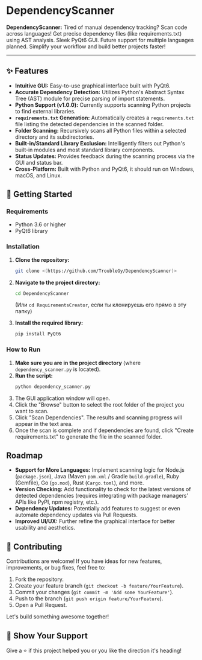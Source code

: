 # DependencyScanner

**DependencyScanner:** Tired of manual dependency tracking? Scan code across languages! Get precise dependency files (like requirements.txt) using AST analysis. Sleek PyQt6 GUI. Future support for multiple languages planned. Simplify your workflow and build better projects faster!

---

## ✨ Features

*   **Intuitive GUI:** Easy-to-use graphical interface built with PyQt6.
*   **Accurate Dependency Detection:** Utilizes Python's Abstract Syntax Tree (AST) module for precise parsing of import statements.
*   **Python Support (v1.0.0):** Currently supports scanning Python projects to find external libraries.
*   **`requirements.txt` Generation:** Automatically creates a `requirements.txt` file listing the detected dependencies in the scanned folder.
*   **Folder Scanning:** Recursively scans all Python files within a selected directory and its subdirectories.
*   **Built-in/Standard Library Exclusion:** Intelligently filters out Python's built-in modules and most standard library components.
*   **Status Updates:** Provides feedback during the scanning process via the GUI and status bar.
*   **Cross-Platform:** Built with Python and PyQt6, it should run on Windows, macOS, and Linux.

## 🚀 Getting Started

### Requirements

*   Python 3.6 or higher
*   PyQt6 library

### Installation

1.  **Clone the repository:**
    ```bash
    git clone <(https://github.com/TroubleGy/DependencyScanner)>

2.  **Navigate to the project directory:**
    ```bash
    cd DependencyScanner
    ```
    (Или `cd RequirementsCreator`, если ты клонируешь его прямо в эту папку)

3.  **Install the required library:**
    ```bash
    pip install PyQt6
    ```

### How to Run

1.  **Make sure you are in the project directory** (where `dependency_scanner.py` is located).
2.  **Run the script:**
    ```bash
    python dependency_scanner.py
    ```
3.  The GUI application window will open.
4.  Click the "Browse" button to select the root folder of the project you want to scan.
5.  Click "Scan Dependencies". The results and scanning progress will appear in the text area.
6.  Once the scan is complete and if dependencies are found, click "Create requirements.txt" to generate the file in the scanned folder.

## Roadmap

*   **Support for More Languages:** Implement scanning logic for Node.js (`package.json`), Java (Maven `pom.xml` / Gradle `build.gradle`), Ruby (Gemfile), Go (`go.mod`), Rust (`Cargo.toml`), and more.
*   **Version Checking:** Add functionality to check for the latest versions of detected dependencies (requires integrating with package managers' APIs like PyPI, npm registry, etc.).
*   **Dependency Updates:** Potentially add features to suggest or even automate dependency updates via Pull Requests.
*   **Improved UI/UX:** Further refine the graphical interface for better usability and aesthetics.

## 👋 Contributing

Contributions are welcome! If you have ideas for new features, improvements, or bug fixes, feel free to:

1.  Fork the repository.
2.  Create your feature branch (`git checkout -b feature/YourFeature`).
3.  Commit your changes (`git commit -m 'Add some YourFeature'`).
4.  Push to the branch (`git push origin feature/YourFeature`).
5.  Open a Pull Request.

Let's build something awesome together!

## 🌟 Show Your Support

Give a ⭐️ if this project helped you or you like the direction it's heading!
